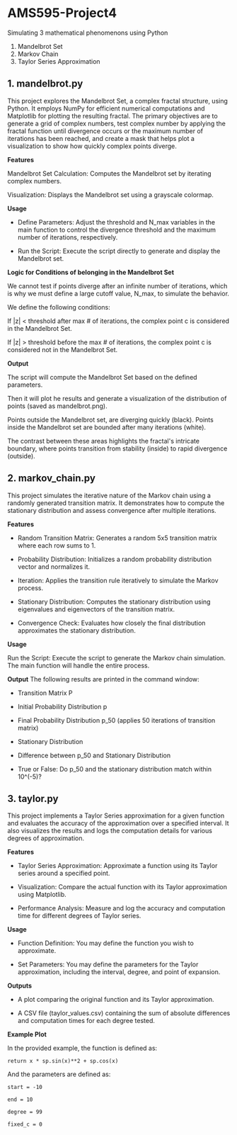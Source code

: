 # AMS595-Project4
Simulating 3 mathematical phenomenons using Python 
1. Mandelbrot Set
2. Markov Chain
3. Taylor Series Approximation

## 1. mandelbrot.py

This project explores the Mandelbrot Set, a complex fractal structure, using Python. It employs NumPy for efficient numerical computations and Matplotlib for plotting the resulting fractal. The primary objectives are to generate a grid of complex numbers, test complex number by applying the fractal function until divergence occurs or the maximum number of iterations has been reached, and create a mask that helps plot a visualization to show how quickly complex points diverge. 

**Features**

Mandelbrot Set Calculation: Computes the Mandelbrot set by iterating complex numbers.

Visualization: Displays the Mandelbrot set using a grayscale colormap.

**Usage**

- Define Parameters: Adjust the threshold and N_max variables in the main function to control the divergence threshold and the maximum number of iterations, respectively.

- Run the Script: Execute the script directly to generate and display the Mandelbrot set.


**Logic for Conditions of belonging in the Mandelbrot Set**

We cannot test if points diverge after an infinite number of iterations, which is why we must define a large cutoff value, N_max, to simulate the behavior. 

We define the following conditions: 

If |z| < threshold after max # of iterations, the complex point c is considered in the Mandelbrot Set. 

If |z| > threshold before the max # of iterations, the complex point c is considered not in the Mandelbrot Set. 

**Output**

The script will compute the Mandelbrot Set based on the defined parameters.

Then it will plot he results and generate a visualization of the distribution of points (saved as mandelbrot.png).

Points outside the Mandelbrot set, are diverging quickly (black). Points inside the Mandelbrot set are bounded after many iterations (white).

The contrast between these areas highlights the fractal's intricate boundary, where points transition from stability (inside) to rapid divergence (outside).



## 2. markov_chain.py

This project simulates the iterative nature of the Markov chain using a randomly generated transition matrix. It demonstrates how to compute the stationary distribution and assess convergence after multiple iterations.

**Features**

- Random Transition Matrix: Generates a random 5x5 transition matrix where each row sums to 1.

- Probability Distribution: Initializes a random probability distribution vector and normalizes it.

- Iteration: Applies the transition rule iteratively to simulate the Markov process.

- Stationary Distribution: Computes the stationary distribution using eigenvalues and eigenvectors of the transition matrix.

- Convergence Check: Evaluates how closely the final distribution approximates the stationary distribution.


**Usage**

Run the Script: Execute the script to generate the Markov chain simulation. The main function will handle the entire process.

**Output**
The following results are printed in the command window: 

- Transition Matrix P

- Initial Probability Distribution p

- Final Probability Distribution p_50 (applies 50 iterations of transition matrix)

- Stationary Distribution

- Difference between p_50 and Stationary Distribution

- True or False: Do p_50 and the stationary distribution match within 10^(-5)? 


## 3. taylor.py
This project implements a Taylor Series approximation for a given function and evaluates the accuracy of the approximation over a specified interval. It also visualizes the results and logs the computation details for various degrees of approximation.

**Features**

- Taylor Series Approximation: Approximate a function using its Taylor series around a specified point.

- Visualization: Compare the actual function with its Taylor approximation using Matplotlib.

- Performance Analysis: Measure and log the accuracy and computation time for different degrees of Taylor series.


**Usage**

- Function Definition: You may define the function you wish to approximate.

- Set Parameters: You may define the parameters for the Taylor approximation, including the interval, degree, and point of expansion.


**Outputs**

- A plot comparing the original function and its Taylor approximation.

- A CSV file (taylor_values.csv) containing the sum of absolute differences and computation times for each degree tested.

**Example Plot**

In the provided example, the function is defined as:

    return x * sp.sin(x)**2 + sp.cos(x)

And the parameters are defined as:

    start = -10
    
    end = 10
    
    degree = 99
    
    fixed_c = 0
